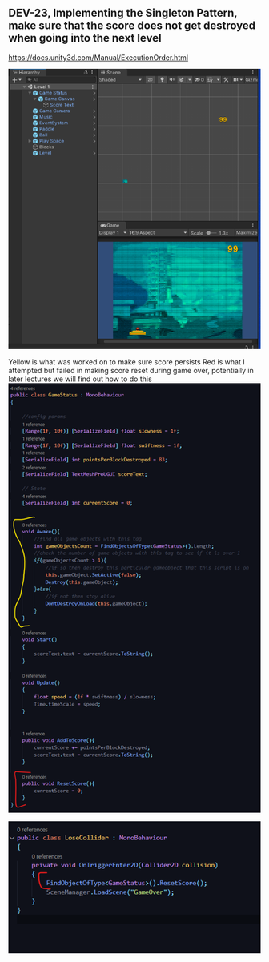 ## DEV-23, Implementing the Singleton Pattern, make sure that the score does not get destroyed when going into the next level

https://docs.unity3d.com/Manual/ExecutionOrder.html

![](../images/DEV-23-A.png)

Yellow is what was worked on to make sure score persists
Red is what I attempted but failed in making score reset during game over, potentially in later lectures we will find out how to do this
![](../images/DEV-23-B.png)

![](../images/DEV-23-C.png)


